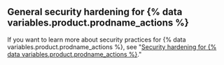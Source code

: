 ## General security hardening for {% data variables.product.prodname_actions %} 

If you want to learn more about security practices for {% data variables.product.prodname_actions %}, see "[Security hardening for {% data variables.product.prodname_actions %}](/actions/learn-github-actions/security-hardening-for-github-actions)."
